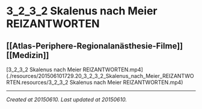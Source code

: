 # 3_2_3_2 Skalenus nach Meier REIZANTWORTEN
 [[Atlas-Periphere-Regionalanästhesie-Filme]] [[Medizin]] 
---



[3\_2\_3\_2 Skalenus nach Meier REIZANTWORTEN.mp4](./resources/201506101729.20_3_2_3_2_Skalenus_nach_Meier_REIZANTWORTEN.resources/3_2_3_2 Skalenus nach Meier REIZANTWORTEN.mp4)

---

_Created at 20150610._
_Last updated at 20150610._



